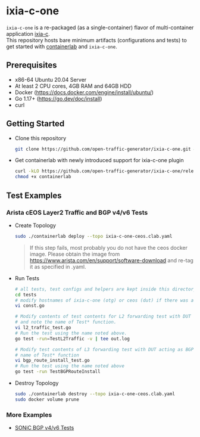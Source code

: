 # ixia-c-one

`ixia-c-one` is a re-packaged (as a single-container) flavor of multi-container application [ixia-c](https://github.com/open-traffic-generator/ixia-c).  
This repository hosts bare minimum artifacts (configurations and tests) to get started with [containerlab](https://containerlab.srlinux.dev/) and `ixia-c-one`.

## Prerequisites

- x86-64 Ubuntu 20.04 Server
- At least 2 CPU cores, 4GB RAM and 64GB HDD
- Docker (https://docs.docker.com/engine/install/ubuntu/)
- Go 1.17+ (https://go.dev/doc/install)
- curl

## Getting Started

- Clone this repository

    ```sh
    git clone https://github.com/open-traffic-generator/ixia-c-one.git && cd ixia-c-one
    ```

- Get containerlab with newly introduced support for ixia-c-one plugin

    ```sh
    curl -kLO https://github.com/open-traffic-generator/ixia-c-one/releases/download/v0.0.1-2610/containerlab
    chmod +x containerlab
    ```

## Test Examples

### Arista cEOS Layer2 Traffic and BGP v4/v6 Tests

- Create Topology

    ```sh
    sudo ./containerlab deploy --topo ixia-c-one-ceos.clab.yaml
    ```

    > If this step fails, most probably you do not have the ceos docker image. 
    > Please obtain the image from https://www.arista.com/en/support/software-download and re-tag it as specified in .yaml.

- Run Tests

    ```sh
    # all tests, test configs and helpers are kept inside this directory
    cd tests
    # modify hostnames of ixia-c-one (otg) or ceos (dut) if there was a change in .clab.yaml
    vi const.go
    
    # Modify contents of test contents for L2 forwarding test with DUT acting as a switch if needed
    # and note the name of Test* function.
    vi l2_traffic_test.go
    # Run the test using the name noted above. 
    go test -run=TestL2Traffic -v | tee out.log
    
    # Modify test contents of L3 forwarding test with DUT acting as BGP router if needed and note the
    # name of Test* function
    vi bgp_route_install_test.go
    # Run the test using the name noted above
    go test -run TestBGPRouteInstall
    ```

- Destroy Topology

    ```sh
    sudo ./containerlab destroy --topo ixia-c-one-ceos.clab.yaml
    sudo docker volume prune
    ```

### More Examples

 * [SONiC BGP v4/v6 Tests](examples/SONiC.md)


